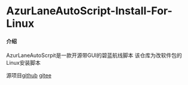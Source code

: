 # AzurLaneAutoScript-Install-For-Linux

#### 介绍
AzurLaneAutoScrpit是一款开源带GUI的碧蓝航线脚本
该仓库为改软件包的Linux安装脚本

源项目[github](https://github.com/LmeSzinc/AzurLaneAutoScript)  [gitee](https://gitee.com/LmeSzinc/AzurLaneAutoScript)

